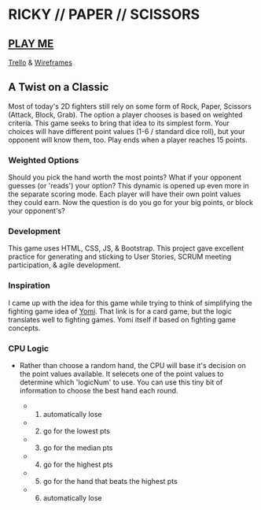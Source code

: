 # RICKY // PAPER // SCISSORS

## [PLAY ME](https://rickytranmer.github.io/wdi-project-1/)

[Trello](https://trello.com/b/enXXdmEj/wdi-6-project-1) & [Wireframes](https://drive.google.com/open?id=1szioAdYoNQNIWoCWDdpcaTEwnO5-bF2E)

## A Twist on a Classic

Most of today's 2D fighters still rely on some form of Rock, Paper, Scissors (Attack, Block, Grab).  The option a player chooses is based on weighted criteria.  This game seeks to bring that idea to its simplest form.  Your choices will have different point values (1-6 / standard dice roll), but your opponent will know them, too.  Play ends when a player reaches 15 points.

### Weighted Options

Should you pick the hand worth the most points?  What if your opponent guesses (or 'reads') your option?  This dynamic is opened up even more in the separate scoring mode.  Each player will have their own point values they could earn.  Now the question is do you go for your big points, or block your opponent's?

### Development

This game uses HTML, CSS, JS, & Bootstrap.  This project gave excellent practice for generating and sticking to User Stories, SCRUM meeting participation, & agile development.

### Inspiration

I came up with the idea for this game while trying to think of simplifying the fighting game idea of [Yomi](http://forums.shoryuken.com/discussion/113407/yomi-thread-yomi-the-japanese-word-for-reading-the-mind-of-your-opponent).  That link is for a card game, but the logic translates well to fighting games.  Yomi itself if based on fighting game concepts.

### CPU Logic

- Rather than choose a random hand, the CPU will base it's decision on the point values available.  It selecets one of the point values to determine which 'logicNum' to use.  You can use this tiny bit of information to choose the best hand each round.

	- 1) automatically lose
	- 2) go for the lowest pts
	- 3) go for the median pts
	- 4) go for the highest pts
	- 5) go for the hand that beats the highest pts
	- 6) automatically lose
